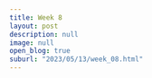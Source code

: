 ```yaml
---
title: Week 8
layout: post
description: null
image: null
open_blog: true
suburl: "2023/05/13/week_08.html"
---
```

